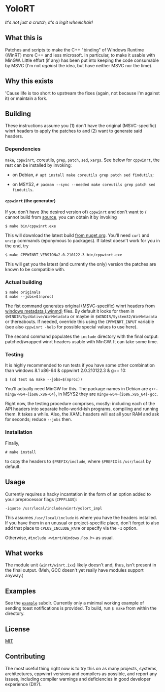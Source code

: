 # YoloRT

*It's not just a crutch, it's a legit wheelchair!*

## What this is

Patches and scripts to make the C++ "binding" of Windows Runtime (WinRT) more
C++ and less microsoft. In particular, to make it usable with MinGW. Little
effort (if any) has been put into keeping the code consumable by MSVC (I'm not
*against* the idea, but have neither MSVC nor the time).


## Why this exists

'Cause life is too short to upstream the fixes (again, not because I'm against
it) or maintain a fork.


## Building

These instructions assume you (1) don't have the original (MSVC-specific) winrt
headers to apply the patches to and (2) want to generate said headers.

### Dependencies

`make`, `cppwinrt`, coreutils, `grep`, `patch`, `sed`, `xargs`. See below for
`cppwinrt`, the rest can be installed by invoking:

* on Debian, `# apt install make coreutils grep patch sed findutils`;

* on MSYS2, `# pacman --sync --needed make coreutils grep patch sed findutils`.

#### `cppwinrt` (the generator)
If you don't have (the desired version of) `cppwinrt` and don't want to / cannot
build from [source](https://github.com/microsoft/cppwinrt), you can obtain it by
invoking

`$ make bin/cppwinrt.exe`

This will download the latest build
[from nuget.org](https://www.nuget.org/packages/Microsoft.Windows.CppWinRT/).
You'll need `curl` and `unzip` commands (eponymous to packages). If latest
doesn't work for you in the end, try

`$ make CPPWINRT_VERSION=2.0.210122.3 bin/cppwinrt.exe`

This will get you the latest (and currently the only) version the patches are
known to be compatible with.

### Actual building

```
$ make originals
$ make --jobs=$(nproc)
```

The fist command generates original (MSVC-specific) winrt headers from [windows
metadata (.winmd)](https://docs.microsoft.com/en-us/uwp/winrt-cref/winmd-files)
files. By default it looks for them in `$WINDIR/SysNative/WinMetadata` or maybe
in `$WINDIR/System32/WinMetadata` or thereabouts. If needed, override this using
the `CPPWINRT_INPUT` variable (see also `cppwinrt -help` for possible special
values to use here).

The second command populates the `include` directory with the final output:
patched/wrapped winrt headers usable with MinGW. It can take some time.

### Testing

It is highly recommended to run tests if you have some other combination than
windows 8.1 x86-64 & cppwinrt 2.0.210122.3 & g++ 10:

`$ (cd test && make --jobs=$(nproc))`

You'll actually need MinGW for this. The package names in Debian are
`g++-mingw-w64-{i686,x86-64}`, in MSYS2 they are `mingw-w64-{i686,x86_64}-gcc`.

Right now, the testing procedure comprises, mostly: including each of the API
headers into separate hello-world-ish programs, compiling and running them. It
takes a while. Also, the XAML headers will eat all your RAM and ask for
seconds; reduce `--jobs` then.

### Installation

Finally,

`# make install`

to copy the headers to `$PREFIX/include`, where `$PREFIX` is `/usr/local` by
default.


## Usage

Currently requires a hacky incantation in the form of an option added to your
preprocessor flags (`CPPFLAGS`):

`-iquote /usr/local/include/winrt/yolort_impl`

This assumes `/usr/local/include` is where you have the headers installed. If
you have them in an unusual or project-specific place, don't forget to also add
that place to `CPLUS_INCLUDE_PATH` or specify via the `-I` option.

Otherwise, `#include <winrt/Windows.Foo.h>` as usual.


## What works

The module unit (`winrt/winrt.ixx`) likely doesn't and, thus, isn't present in
the final output. (Meh, GCC doesn't yet really have modules support anyway.)


## Examples

See the [`example`](example/) subdir. Currently only a minimal working example
of sending toast notifications is provided. To build, run `$ make` from within
the directory.


## License

[MIT](LICENSE.md)


## Contributing

The most useful thing right now is to try this on as many projects, systems,
architectures, cppwinrt versions and compilers as possible, and report any
issues, including compiler warnings and deficiencies in good developer
experience (DX?).
